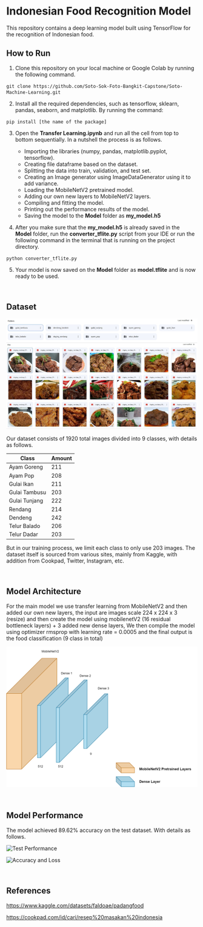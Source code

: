 # Indonesian Food Recognition Model
This repository contains a deep learning model built using TensorFlow for the recognition of Indonesian food.

## How to Run
1. Clone this repository on your local machine or Google Colab by running the following command.
```
git clone https://github.com/Soto-Sok-Foto-Bangkit-Capstone/Soto-Machine-Learning.git
```
2. Install all the required dependencies, such as tensorflow, sklearn, pandas, seaborn, and matplotlib. By running the command:
```
pip install [the name of the package]
```
3. Open the **Transfer Learning.ipynb** and run all the cell from top to bottom sequentially. In a nutshell the process is as follows.
      - Importing the libraries (numpy, pandas, matplotlib.pyplot, tensorflow).
      - Creating file dataframe based on the dataset.
      - Splitting the data into train, validation, and test set.
      - Creating an Image generator using ImageDataGenerator using it to add variance.
      - Loading the MobileNetV2 pretrained model.
      - Adding our own new layers to MobileNetV2 layers.
      - Compiling and fitting the model.
      - Printing out the performance results of the model.
      - Saving the model to the **Model** folder as **my_model.h5**

4. After you make sure that the **my_model.h5** is already saved in the **Model** folder, run the **converter_tflite.py** script from your IDE or run the following command in the terminal that is running on the project directory. 
```
python converter_tflite.py
```
5. Your model is now saved on the **Model** folder as **model.tflite** and is now ready to be used.

<br>

## Dataset
![Dataset_SS](Documentation/Dataset.jpg)

Our dataset consists of 1920 total images divided into 9 classes, with details as follows.

| Class | Amount | 
| --- | --- |
| Ayam Goreng | 211 |
| Ayam Pop | 208 |
| Gulai Ikan | 211 |
| Gulai Tambusu | 203 |
| Gulai Tunjang | 222 |
| Rendang | 214 |
| Dendeng | 242 |
| Telur Balado | 206 |
| Telur Dadar | 203 |

But in our training process, we limit each class to only use 203 images. The dataset itself is sourced from various sites, mainly from Kaggle, with addition from Cookpad, Twitter, Instagram, etc.

<br>

## Model Architecture
For the main model we use transfer learning from MobileNetV2 and then added our own new layers, the input are images scale 224 x 224 x 3 (resize) and then create the model using mobilenetV2 (16 residual bottleneck layers) + 3 added new dense layers,  We then compile the model using optimizer rmsprop with learning rate = 0.0005 and the final output is the food classification (9 class in total)

![Arsitektur Model](Documentation/CNN_Model_Architecture.png) 

<br>

## Model Performance
The model achieved 89.62% accuracy on the test dataset. With details as follows.

![Test Performance](https://raw.githubusercontent.com/Soto-Sok-Foto-Bangkit-Capstone/Soto-Machine-Learning/main/Documentation/Test%20Dataset%20Performance.jpg)


![Accuracy and Loss](https://raw.githubusercontent.com/Soto-Sok-Foto-Bangkit-Capstone/Soto-Machine-Learning/main/Documentation/Loss%20and%20Accuracy.jpg)

<br>

## References
https://www.kaggle.com/datasets/faldoae/padangfood 

https://cookpad.com/id/cari/resep%20masakan%20indonesia
